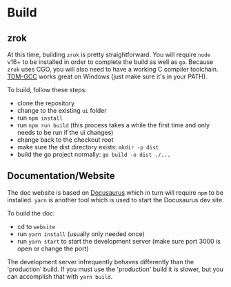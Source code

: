 # Build

## zrok

At this time, building `zrok` is pretty straightforward. You will require `node` v16+ to be installed in order to complete the build as well as `go`. Because `zrok` uses CGO, you will also need to have a working C compiler toolchain. [TDM-GCC](https://jmeubank.github.io/tdm-gcc/download/) works great on Windows (just make sure it's in your PATH).

To build, follow these steps:
* clone the repository
* change to the existing `ui` folder
* run `npm install`
* run `npm run build` (this process takes a while the first time and only needs to be run if the ui changes)
* change back to the checkout root
* make sure the dist directory exists: `mkdir -p dist`
* build the go project normally: `go build -o dist ./...`

## Documentation/Website

The doc website is based on [Docusaurus](https://docusaurus.io/) which in turn will require `npm` to be installed. `yarn`
is another tool which is used to start the Docusaurus dev site.

To build the doc:
* cd to `website`
* run `yarn install` (usually only needed once)
* run `yarn start` to start the development server (make sure port 3000 is open or change the port)

The development server infrequently behaves differently than the 'production' build. If you must use the 'production'
build it is slower, but you can accomplish that with `yarn build`.